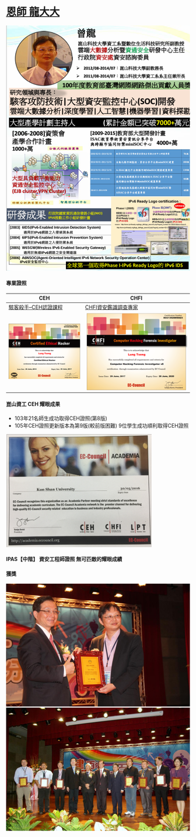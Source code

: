 # [恩師 龍大大](DRAGON.md)
![Dragon](DRAGON_1.png)

#### 專業證照
| CEH | CHFI|
|---| ---|
|[駭客殺手–CEH認證課程](https://www.uuu.com.tw/Course/Show/300/EC-Council-CEH-7-%E9%A7%AD%E5%AE%A2%E6%8A%80%E8%A1%93%E5%B0%88%E5%AE%B6%E8%AA%8D%E8%AD%89%E8%AA%B2%E7%A8%8B)|[CHFI資安鑑識調查專家](https://www.uuu.com.tw/Course/Show/1810/EC-Council-CHFI%E8%B3%87%E5%AE%89%E9%91%91%E8%AD%98%E8%AA%BF%E6%9F%A5%E5%B0%88%E5%AE%B6%E8%AA%8D%E8%AD%89%E8%AA%B2%E7%A8%8B)|
|![CEH.png](CEH.png) |![CHFI.png](CHFI.png)|

#### 崑山資工 CEH 耀眼成果
- 103年21名師生成功取得CEH證照(第8版)
- 105年CEH證照更新版本為第9版(較前版困難) 9位學生成功順利取得CEH證照

![崑山資工 CEH認證中心](CEH_1.png)

#### IPAS【中階】 資安工程師證照 無可匹敵的耀眼成績

#### 獲獎
![edu1.jpg](edu1.jpg) 
![edu2.jpg](edu2.jpg) 
